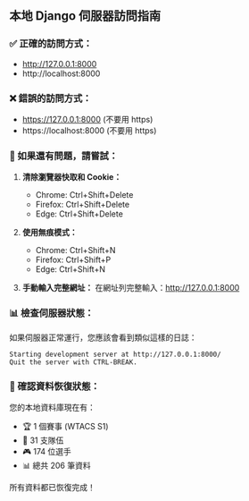 ## 本地 Django 伺服器訪問指南

### ✅ 正確的訪問方式：
- http://127.0.0.1:8000
- http://localhost:8000

### ❌ 錯誤的訪問方式：
- https://127.0.0.1:8000  (不要用 https)
- https://localhost:8000  (不要用 https)

### 🔧 如果還有問題，請嘗試：

1. **清除瀏覽器快取和 Cookie：**
   - Chrome: Ctrl+Shift+Delete
   - Firefox: Ctrl+Shift+Delete
   - Edge: Ctrl+Shift+Delete

2. **使用無痕模式：**
   - Chrome: Ctrl+Shift+N
   - Firefox: Ctrl+Shift+P
   - Edge: Ctrl+Shift+N

3. **手動輸入完整網址：**
   在網址列完整輸入：http://127.0.0.1:8000

### 📊 檢查伺服器狀態：
如果伺服器正常運行，您應該會看到類似這樣的日誌：
```
Starting development server at http://127.0.0.1:8000/
Quit the server with CTRL-BREAK.
```

### 🎯 確認資料恢復狀態：
您的本地資料庫現在有：
- 🏆 1 個賽事 (WTACS S1)
- 👥 31 支隊伍
- 🎮 174 位選手
- 📊 總共 206 筆資料

所有資料都已恢復完成！
